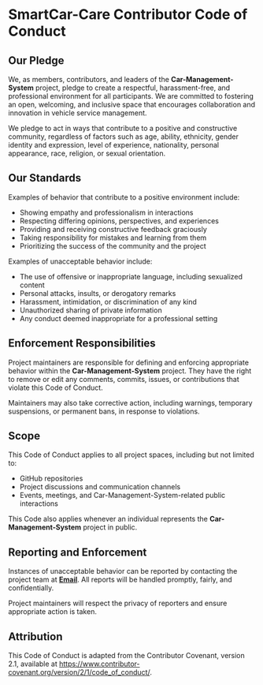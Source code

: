 # SmartCar-Care Contributor Code of Conduct

## Our Pledge

We, as members, contributors, and leaders of the **Car-Management-System** project, pledge to create a respectful, harassment-free, and professional environment for all participants. We are committed to fostering an open, welcoming, and inclusive space that encourages collaboration and innovation in vehicle service management.

We pledge to act in ways that contribute to a positive and constructive community, regardless of factors such as age, ability, ethnicity, gender identity and expression, level of experience, nationality, personal appearance, race, religion, or sexual orientation.

## Our Standards

Examples of behavior that contribute to a positive environment include:

- Showing empathy and professionalism in interactions
- Respecting differing opinions, perspectives, and experiences
- Providing and receiving constructive feedback graciously
- Taking responsibility for mistakes and learning from them
- Prioritizing the success of the community and the project

Examples of unacceptable behavior include:

- The use of offensive or inappropriate language, including sexualized content
- Personal attacks, insults, or derogatory remarks
- Harassment, intimidation, or discrimination of any kind
- Unauthorized sharing of private information
- Any conduct deemed inappropriate for a professional setting

## Enforcement Responsibilities

Project maintainers are responsible for defining and enforcing appropriate behavior within the **Car-Management-System** project. They have the right to remove or edit any comments, commits, issues, or contributions that violate this Code of Conduct.

Maintainers may also take corrective action, including warnings, temporary suspensions, or permanent bans, in response to violations.

## Scope

This Code of Conduct applies to all project spaces, including but not limited to:

- GitHub repositories
- Project discussions and communication channels
- Events, meetings, and Car-Management-System-related public interactions

This Code also applies whenever an individual represents the **Car-Management-System** project in public.

## Reporting and Enforcement

Instances of unacceptable behavior can be reported by contacting the project team at **[Email](shashwat1956.@gmail.com)**. All reports will be handled promptly, fairly, and confidentially.

Project maintainers will respect the privacy of reporters and ensure appropriate action is taken.

## Attribution

This Code of Conduct is adapted from the Contributor Covenant, version 2.1, available at https://www.contributor-covenant.org/version/2/1/code_of_conduct/.

